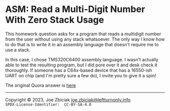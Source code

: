 # ASM: Read a Multi-Digit Number With Zero Stack Usage

This homework question asks for a program that reads a multidigit number from
the user without using any stack whatsoever.  The only way I know how to do
that is to write it in an assembly language that doesn't require me to use a
stack.

In this case, I chose TMS320C6400 assembly language.  I wasn't actually able
to test the resulting program, but I did pore over it and desk check it
thoroughly.  If someone has a C64x-based device that has a 16550-ish UART
on chip (and I'm pretty sure a few do), I invite you to give it a spin!

The original Quora answer is [here](https://www.quora.com/How-do-you-write-a-program-to-get-a-multi-digit-number-from-the-keyboard-and-store-the-number-in-memory-in-its-binary-form-dont-make-use-of-stack/answer/Joe-Zbiciak)


____

Copyright © 2023, Joe Zbiciak <joe.zbiciak@leftturnonly.info>  
`SPDX-License-Identifier:  CC-BY-SA-4.0`
